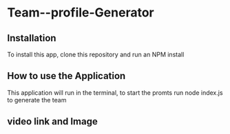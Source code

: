 # Team--profile-Generator



## Installation
To install this app, clone this repository and run an NPM install

## How to use the Application
This application will run in the terminal, to start the promts run node index.js to generate the team




## video link and Image 








